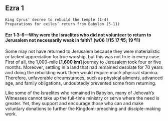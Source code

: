 ## Ezra 1

```
King Cyrus’ decree to rebuild the temple (1-4)
Preparations for exiles’ return from Babylon (5-11)
```

#### Ezr 1:3-6—Why were the Israelites who did not volunteer to return to Jerusalem not necessarily weak in faith? (w06 1/15 17 ¶5; 19 ¶1)

Some may not have returned to Jerusalem because they were materialistic or lacked appreciation for true worship, but this was not true in every case. First of all, the 1,000-mile **[1,600 km]** journey to Jerusalem took four or five months. Moreover, settling in a land that had remained desolate for 70 years and doing the rebuilding work there would require much physical stamina. Therefore, unfavorable circumstances, such as physical ailments, advanced age, and family obligations, undoubtedly prevented some from returning.

Like some of the Israelites who remained in Babylon, many of Jehovah’s Witnesses cannot take up the full-time ministry or serve where the need is greater. Yet, they support and encourage those who can and make voluntary donations to further the Kingdom-preaching and disciple-making work.
